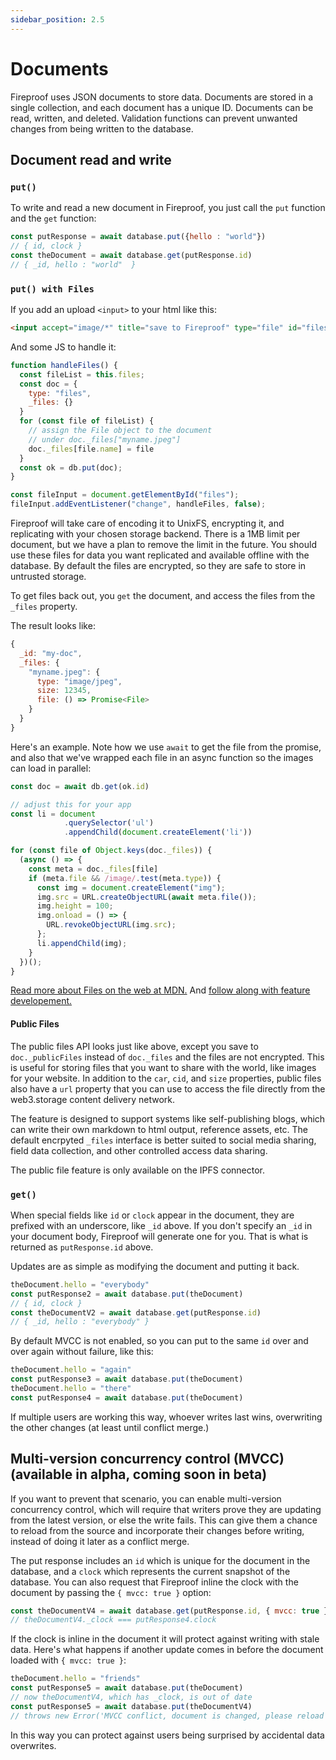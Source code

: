 ```yaml
---
sidebar_position: 2.5
---
```


# Documents

Fireproof uses JSON documents to store data. Documents are stored in a single collection, and each document has a unique ID. Documents can be read, written, and deleted. Validation functions can prevent unwanted changes from being written to the database.

## Document read and write

### `put()`

To write and read a new document in Fireproof, you just call the `put` function and the `get` function:

```js
const putResponse = await database.put({hello : "world"})
// { id, clock }
const theDocument = await database.get(putResponse.id)
// { _id, hello : "world"  }
```

### `put() with Files`

If you add an upload `<input>` to your html like this:

```html
<input accept="image/*" title="save to Fireproof" type="file" id="files" multiple>
```

And some JS to handle it:

```js
function handleFiles() {
  const fileList = this.files;
  const doc = {
    type: "files",
    _files: {}
  }
  for (const file of fileList) {
    // assign the File object to the document
    // under doc._files["myname.jpeg"]
    doc._files[file.name] = file
  }
  const ok = db.put(doc);
}

const fileInput = document.getElementById("files");
fileInput.addEventListener("change", handleFiles, false);
```

Fireproof will take care of encoding it to UnixFS, encrypting it, and replicating with your chosen storage backend. There is a 1MB limit per document, but we have a plan to remove the limit in the future. You should use these files for data you want replicated and available offline with the database. By default the files are encrypted, so they are safe to store in untrusted storage. 

To get files back out, you `get` the document, and access the files from the `_files` property. 

The result looks like:

```js
{
  _id: "my-doc",
  _files: {
    "myname.jpeg": {
      type: "image/jpeg",
      size: 12345,
      file: () => Promise<File>
    }
  }
}
```

Here's an example. Note how we use `await` to get the file from the promise, and also that we've wrapped each file in an async function so the images can load in parallel:

```js
const doc = await db.get(ok.id)

// adjust this for your app
const li = document
            .querySelector('ul')
            .appendChild(document.createElement('li'))

for (const file of Object.keys(doc._files)) {
  (async () => {
    const meta = doc._files[file]
    if (meta.file && /image/.test(meta.type)) {
      const img = document.createElement("img");
      img.src = URL.createObjectURL(await meta.file());
      img.height = 100;
      img.onload = () => {
        URL.revokeObjectURL(img.src);
      };
      li.appendChild(img);
    }
  })();
}
```

[Read more about Files on the web at MDN.](https://developer.mozilla.org/en-US/docs/Web/API/File_API/Using_files_from_web_applications) And [follow along with feature developement.](https://github.com/fireproof-storage/fireproof/discussions/9)

#### Public Files

The public files API looks just like above, except you save to `doc._publicFiles` instead of `doc._files` and the files are not encrypted. This is useful for storing files that you want to share with the world, like images for your website. In addition to the `car`, `cid`, and `size` properties, public files also have a `url` property that you can use to access the file directly from the web3.storage content delivery network. 

The feature is designed to support systems like self-publishing blogs, which can write their own markdown to html output, reference assets, etc. The default encrpyted `_files` interface is better suited to social media sharing, field data collection, and other controlled access data sharing.

The public file feature is only available on the IPFS connector.

### `get()`

When special fields like `id` or `clock` appear in the document, they are prefixed with an underscore, like `_id` above. If you don't specify an `_id` in your document body, Fireproof will generate one for you. That is what is returned as `putResponse.id` above.

Updates are as simple as modifying the document and putting it back.

```js
theDocument.hello = "everybody"
const putResponse2 = await database.put(theDocument)
// { id, clock }
const theDocumentV2 = await database.get(putResponse.id)
// { _id, hello : "everybody" }
```

By default MVCC is not enabled, so you can put to the same `id` over and over again without failure, like this:

```js
theDocument.hello = "again"
const putResponse3 = await database.put(theDocument)
theDocument.hello = "there"
const putResponse4 = await database.put(theDocument)
```

If multiple users are working this way, whoever writes last wins, overwriting the other changes (at least until conflict merge.)

## Multi-version concurrency control (MVCC) (available in alpha, coming soon in beta)

If you want to prevent that scenario, you can enable multi-version concurrency control, which will require that writers prove they are updating from the latest version, or else the write fails. This can give them a chance to reload from the source and incorporate their changes before writing, instead of doing it later as a conflict merge.

The put response includes an `id` which is unique for the document in the database, and a `clock` which represents the current snapshot of the database. You can also request that Fireproof inline the clock with the document by passing the `{ mvcc: true }` option:

```js
const theDocumentV4 = await database.get(putResponse.id, { mvcc: true })
// theDocumentV4._clock === putResponse4.clock
```

If the clock is inline in the document it will protect against writing with stale data. Here's what happens if another update comes in before the document loaded with `{ mvcc: true }`:

```js
theDocument.hello = "friends"
const putResponse5 = await database.put(theDocument)
// now theDocumentV4, which has _clock, is out of date
const putResponse5 = await database.put(theDocumentV4)
// throws new Error('MVCC conflict, document is changed, please reload the document and try again.')
```

In this way you can protect against users being surprised by accidental data overwrites.

